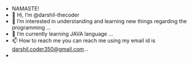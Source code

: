 - NAMASTE!
- 👋 Hi, I’m @darshil-thecoder
- 👀 I’m interested in understanding and learning new things regarding the programming  ...
- 🌱 I’m currently learning JAVA language  ...
- 📫 How to reach me you can reach me using my email id is darshil.coder350@gmail.com...
- 

<!---
darshil-thecoder/darshil-thecoder is a ✨ special ✨ repository because its `README.md` (this file) appears on your GitHub profile.
You can click the Preview link to take a look at your changes.
--->
